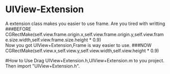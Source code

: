 UIView-Extension
==================================================
A extension class makes you easier to use frame. Are you tired with writting 
###BEFORE
  CGRectMake(self.view.frame.origin.x,self.view.frame.origin.y,self.view.frame.size.width,self.view.frame.size.height * 0.9)<br>
Now you got UIView+Extension,Frame is way easier to use.
###NOW
  CGRectMake(self.view.x,self.view.y,self.view.width,self.view.height * 0.9)<br>

#How to Use
Drag UIView+Extension.h,UIView+Extension.m to you project. Then import "UIView+Extension.h". 
